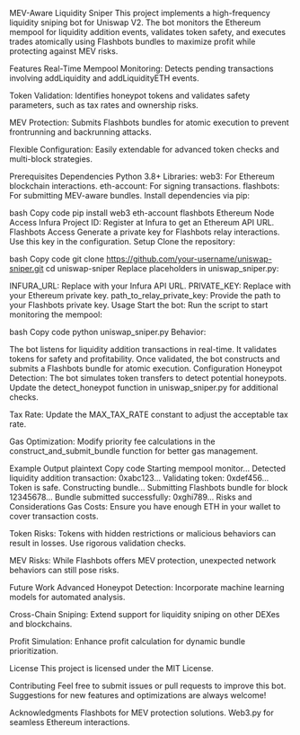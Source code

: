 MEV-Aware Liquidity Sniper
This project implements a high-frequency liquidity sniping bot for Uniswap V2. The bot monitors the Ethereum mempool for liquidity addition events, validates token safety, and executes trades atomically using Flashbots bundles to maximize profit while protecting against MEV risks.

Features
Real-Time Mempool Monitoring: Detects pending transactions involving addLiquidity and addLiquidityETH events.

Token Validation: Identifies honeypot tokens and validates safety parameters, such as tax rates and ownership risks.

MEV Protection: Submits Flashbots bundles for atomic execution to prevent frontrunning and backrunning attacks.

Flexible Configuration: Easily extendable for advanced token checks and multi-block strategies.

Prerequisites
Dependencies
Python 3.8+
Libraries:
web3: For Ethereum blockchain interactions.
eth-account: For signing transactions.
flashbots: For submitting MEV-aware bundles.
Install dependencies via pip:

bash
Copy code
pip install web3 eth-account flashbots
Ethereum Node Access
Infura Project ID: Register at Infura to get an Ethereum API URL.
Flashbots Access
Generate a private key for Flashbots relay interactions. Use this key in the configuration.
Setup
Clone the repository:

bash
Copy code
git clone https://github.com/your-username/uniswap-sniper.git
cd uniswap-sniper
Replace placeholders in uniswap_sniper.py:

INFURA_URL: Replace with your Infura API URL.
PRIVATE_KEY: Replace with your Ethereum private key.
path_to_relay_private_key: Provide the path to your Flashbots private key.
Usage
Start the bot: Run the script to start monitoring the mempool:

bash
Copy code
python uniswap_sniper.py
Behavior:

The bot listens for liquidity addition transactions in real-time.
It validates tokens for safety and profitability.
Once validated, the bot constructs and submits a Flashbots bundle for atomic execution.
Configuration
Honeypot Detection: The bot simulates token transfers to detect potential honeypots. Update the detect_honeypot function in uniswap_sniper.py for additional checks.

Tax Rate: Update the MAX_TAX_RATE constant to adjust the acceptable tax rate.

Gas Optimization: Modify priority fee calculations in the construct_and_submit_bundle function for better gas management.

Example Output
plaintext
Copy code
Starting mempool monitor...
Detected liquidity addition transaction: 0xabc123...
Validating token: 0xdef456...
Token is safe. Constructing bundle...
Submitting Flashbots bundle for block 12345678...
Bundle submitted successfully: 0xghi789...
Risks and Considerations
Gas Costs: Ensure you have enough ETH in your wallet to cover transaction costs.

Token Risks: Tokens with hidden restrictions or malicious behaviors can result in losses. Use rigorous validation checks.

MEV Risks: While Flashbots offers MEV protection, unexpected network behaviors can still pose risks.

Future Work
Advanced Honeypot Detection: Incorporate machine learning models for automated analysis.

Cross-Chain Sniping: Extend support for liquidity sniping on other DEXes and blockchains.

Profit Simulation: Enhance profit calculation for dynamic bundle prioritization.

License
This project is licensed under the MIT License.

Contributing
Feel free to submit issues or pull requests to improve this bot. Suggestions for new features and optimizations are always welcome!

Acknowledgments
Flashbots for MEV protection solutions.
Web3.py for seamless Ethereum interactions.
